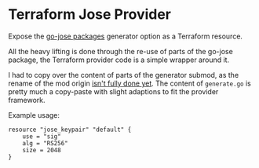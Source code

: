 # Terraform Jose Provider

Expose the [go-jose packages](https://github.com/go-jose/go-jose) generator option as a Terraform resource.

All the heavy lifting is done through the re-use of parts of the go-jose package, the Terraform provider
code is a simple wrapper around it. 

I had to copy over the content of parts of the generator submod, as the rename of the mod origin 
[isn't fully done yet](https://github.com/go-jose/go-jose/pull/1). The content of `generate.go` is pretty
much a copy-paste with slight adaptions to fit the provider framework.

Example usage:

```
resource "jose_keypair" "default" {
    use = "sig"
    alg = "RS256"
    size = 2048
}
```
